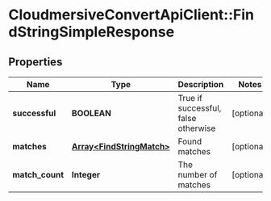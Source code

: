 # CloudmersiveConvertApiClient::FindStringSimpleResponse

## Properties
Name | Type | Description | Notes
------------ | ------------- | ------------- | -------------
**successful** | **BOOLEAN** | True if successful, false otherwise | [optional] 
**matches** | [**Array&lt;FindStringMatch&gt;**](FindStringMatch.md) | Found matches | [optional] 
**match_count** | **Integer** | The number of matches | [optional] 



